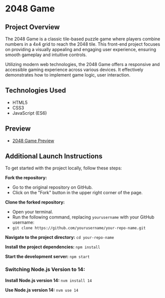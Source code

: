 # 2048 Game

## Project Overview
The 2048 Game is a classic tile-based puzzle game where players combine numbers in a 4x4 grid to reach the 2048 tile. This front-end project focuses on providing a visually appealing and engaging user experience, ensuring smooth gameplay and intuitive controls.

Utilizing modern web technologies, the 2048 Game offers a responsive and accessible gaming experience across various devices. It effectively demonstrates how to implement game logic, user interaction.

## Technologies Used
 - HTML5
 - CSS3
 - JavaScript (ES6)

## Preview
- [2048 Game Preview](https://khvashchenkodenys.github.io/2048-game/)

## Additional Launch Instructions

To get started with the project locally, follow these steps:

**Fork the repository:**
  - Go to the original repository on GitHub.
  - Click on the "Fork" button in the upper right corner of the page.

**Clone the forked repository:**
  - Open your terminal.
  - Run the following command, replacing `yourusername` with your GitHub username:
  - `git clone https://github.com/yourusername/your-repo-name.git`

**Navigate to the project directory:**
    `cd your-repo-name`

**Install the project dependencies:**
    `npm install`

**Start the development server:**
    `npm start`

### Switching Node.js Version to 14:

  **Install Node.js version 14:**
    `nvm install 14`

  **Use Node.js version 14:**
    `nvm use 14`
